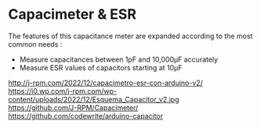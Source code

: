 # Capacimeter & ESR

The features of this capacitance meter are expanded according to the most common needs :

* Measure capacitances between 1pF and 10,000μF accurately
* Measure ESR values of capacitors starting at 10μF

http://j-rpm.com/2022/12/capacimetro-esr-con-arduino-v2/  
https://i0.wp.com/j-rpm.com/wp-content/uploads/2022/12/Esquema_Capacitor_v2.jpg  
https://github.com/J-RPM/Capacimeter/  
https://github.com/codewrite/arduino-capacitor  


